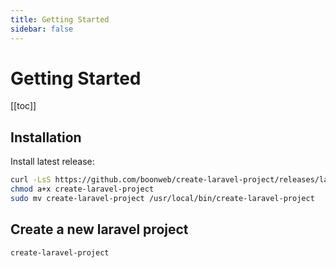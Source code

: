 ```yaml
---
title: Getting Started
sidebar: false
---
```


# Getting Started

[[toc]]

## Installation

Install latest release:

```bash
curl -LsS https://github.com/boonweb/create-laravel-project/releases/latest/download/create-laravel-project
chmod a+x create-laravel-project
sudo mv create-laravel-project /usr/local/bin/create-laravel-project
```

## Create a new laravel project

```bash
create-laravel-project
```
